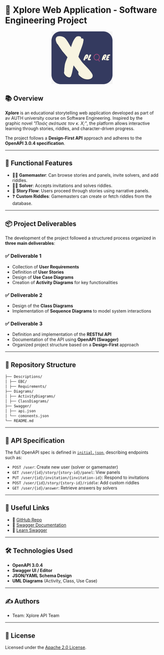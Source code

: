 ﻿# 🧩 Xplore Web Application - Software Engineering Project
<p align="center">
  <img src=".\Mockups\APP_LOGO.png" alt="Xplore Logo" width="200"/>
</p>

## 📚 Overview

**Xplore** is an educational storytelling web application developed as part of aν ΑUTH university course on Software Engineering. Inspired by the graphic novel *"Ποιός σκότωσε τον κ. Χ;"*, the platform allows interactive learning through stories, riddles, and character-driven progress.

The project follows a **Design-First API** approach and adheres to the **OpenAPI 3.0.4 specification**.

---

## 🧠 Functional Features

- 🧑‍🏫 **Gamemaster**: Can browse stories and panels, invite solvers, and add riddles.
- 🧑‍🎓 **Solver**: Accepts invitations and solves riddles.
- 🧩 **Story Flow**: Users proceed through stories using narrative panels.
- ❓ **Custom Riddles**: Gamemasters can create or fetch riddles from the database.

---

## 📦 Project Deliverables

The development of the project followed a structured process organized in **three main deliverables**:

### ✅ Deliverable 1

- Collection of **User Requirements**
- Definition of **User Stories**
- Design of **Use Case Diagrams**
- Creation of **Activity Diagrams** for key functionalities

### ✅ Deliverable 2

- Design of the **Class Diagrams**
- Implementation of **Sequence Diagrams** to model system interactions

### ✅ Deliverable 3

- Definition and implementation of the **RESTful API**
- Documentation of the API using **OpenAPI (Swagger)**
- Organized project structure based on a **Design-First** approach
---

## 📂 Repository Structure
```
├── Descriptions/ 
│ ├── EBC/
│ ├── Requirements/
├── Diagrams/
│ ├── ActivityDiagrams/
│ ├── ClassDiagrams/
├── Swagger/
│ ├── api.json
│ └── comonents.json
└── README.md
```

---

## 📑 API Specification

The full OpenAPI spec is defined in [`initial.json`](./initial.json), describing endpoints such as:

- `POST /user`: Create new user (solver or gamemaster)
- `GET /user/{id}/story/{story-id}/panel`: View panels
- `PUT /user/{id}/invitation/{invitation-id}`: Respond to invitations
- `POST /user/{id}/story/{story-id}/riddle`: Add custom riddles
- `GET /user/{id}/answer`: Retrieve answers by solvers

---

## 🔗 Useful Links

- 📁 [GitHub Repo](https://github.com/dimileou/Software-Engineering-Project)
- 📜 [Swagger Documentation](https://github.com/dimileou/Software-Engineering-Project/tree/main/Swagger)
- 📘 [Learn Swagger](https://swagger.io)

---

## 🛠️ Technologies Used

- **OpenAPI 3.0.4**
- **Swagger UI / Editor**
- **JSON/YAML Schema Design**
- **UML Diagrams** (Activity, Class, Use Case)

---

## ✍️ Authors

- Team: Xplore API Team

---

## 📄 License

Licensed under the [Apache 2.0 License](https://www.apache.org/licenses/LICENSE-2.0.html).


